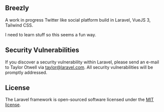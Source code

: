 
## Breezly

A work in progress Twitter like social platform build in Laravel, VueJS 3, Tailwind CSS.

I need to learn stuff so this seems a fun way.


## Security Vulnerabilities

If you discover a security vulnerability within Laravel, please send an e-mail to Taylor Otwell via [taylor@laravel.com](mailto:taylor@laravel.com). All security vulnerabilities will be promptly addressed.

## License

The Laravel framework is open-sourced software licensed under the [MIT license](https://opensource.org/licenses/MIT).
